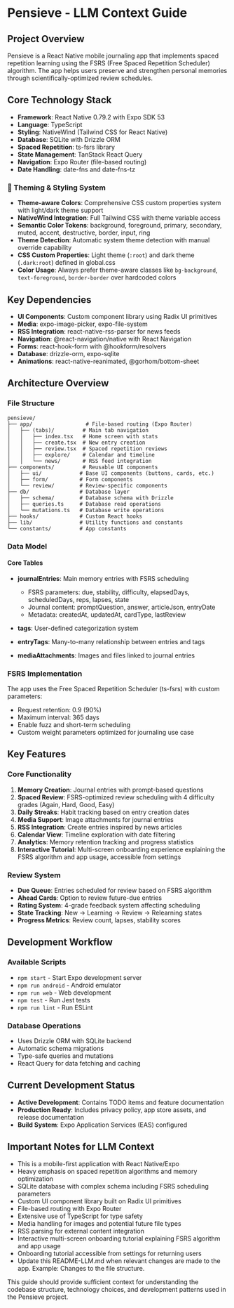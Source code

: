 # Pensieve - LLM Context Guide

## Project Overview
Pensieve is a React Native mobile journaling app that implements spaced repetition learning using the FSRS (Free Spaced Repetition Scheduler) algorithm. The app helps users preserve and strengthen personal memories through scientifically-optimized review schedules.

## Core Technology Stack
- **Framework**: React Native 0.79.2 with Expo SDK 53
- **Language**: TypeScript
- **Styling**: NativeWind (Tailwind CSS for React Native)
- **Database**: SQLite with Drizzle ORM
- **Spaced Repetition**: ts-fsrs library
- **State Management**: TanStack React Query
- **Navigation**: Expo Router (file-based routing)
- **Date Handling**: date-fns and date-fns-tz

### 🎨 Theming & Styling System
- **Theme-aware Colors**: Comprehensive CSS custom properties system with light/dark theme support
- **NativeWind Integration**: Full Tailwind CSS with theme variable access
- **Semantic Color Tokens**: background, foreground, primary, secondary, muted, accent, destructive, border, input, ring
- **Theme Detection**: Automatic system theme detection with manual override capability
- **CSS Custom Properties**: Light theme (`:root`) and dark theme (`.dark:root`) defined in global.css
- **Color Usage**: Always prefer theme-aware classes like `bg-background`, `text-foreground`, `border-border` over hardcoded colors

## Key Dependencies
- **UI Components**: Custom component library using Radix UI primitives
- **Media**: expo-image-picker, expo-file-system
- **RSS Integration**: react-native-rss-parser for news feeds
- **Navigation**: @react-navigation/native with React Navigation
- **Forms**: react-hook-form with @hookform/resolvers
- **Database**: drizzle-orm, expo-sqlite
- **Animations**: react-native-reanimated, @gorhom/bottom-sheet

## Architecture Overview

### File Structure
```
pensieve/
├── app/                 # File-based routing (Expo Router)
│   ├── (tabs)/         # Main tab navigation
│   │   ├── index.tsx   # Home screen with stats
│   │   ├── create.tsx  # New entry creation
│   │   ├── review.tsx  # Spaced repetition reviews
│   │   ├── explore/    # Calendar and timeline
│   │   └── news/       # RSS feed integration
├── components/         # Reusable UI components
│   ├── ui/            # Base UI components (buttons, cards, etc.)
│   ├── form/          # Form components
│   └── review/        # Review-specific components
├── db/                # Database layer
│   ├── schema/        # Database schema with Drizzle
│   ├── queries.ts     # Database read operations
│   └── mutations.ts   # Database write operations
├── hooks/             # Custom React hooks
├── lib/               # Utility functions and constants
└── constants/         # App constants
```

### Data Model

#### Core Tables
- **journalEntries**: Main memory entries with FSRS scheduling
  - FSRS parameters: due, stability, difficulty, elapsedDays, scheduledDays, reps, lapses, state
  - Journal content: promptQuestion, answer, articleJson, entryDate
  - Metadata: createdAt, updatedAt, cardType, lastReview

- **tags**: User-defined categorization system
- **entryTags**: Many-to-many relationship between entries and tags
- **mediaAttachments**: Images and files linked to journal entries

### FSRS Implementation
The app uses the Free Spaced Repetition Scheduler (ts-fsrs) with custom parameters:
- Request retention: 0.9 (90%)
- Maximum interval: 365 days
- Enable fuzz and short-term scheduling
- Custom weight parameters optimized for journaling use case

## Key Features

### Core Functionality
1. **Memory Creation**: Journal entries with prompt-based questions
2. **Spaced Review**: FSRS-optimized review scheduling with 4 difficulty grades (Again, Hard, Good, Easy)
3. **Daily Streaks**: Habit tracking based on entry creation dates
4. **Media Support**: Image attachments for journal entries
5. **RSS Integration**: Create entries inspired by news articles
6. **Calendar View**: Timeline exploration with date filtering
7. **Analytics**: Memory retention tracking and progress statistics
8. **Interactive Tutorial**: Multi-screen onboarding experience explaining the FSRS algorithm and app usage, accessible from settings

### Review System
- **Due Queue**: Entries scheduled for review based on FSRS algorithm
- **Ahead Cards**: Option to review future-due entries
- **Rating System**: 4-grade feedback system affecting scheduling
- **State Tracking**: New → Learning → Review → Relearning states
- **Progress Metrics**: Review count, lapses, stability scores

## Development Workflow

### Available Scripts
- `npm start` - Start Expo development server
- `npm run android` - Android emulator
- `npm run web` - Web development
- `npm test` - Run Jest tests
- `npm run lint` - Run ESLint

### Database Operations
- Uses Drizzle ORM with SQLite backend
- Automatic schema migrations
- Type-safe queries and mutations
- React Query for data fetching and caching

## Current Development Status
- **Active Development**: Contains TODO items and feature documentation
- **Production Ready**: Includes privacy policy, app store assets, and release documentation
- **Build System**: Expo Application Services (EAS) configured

## Important Notes for LLM Context
- This is a mobile-first application with React Native/Expo
- Heavy emphasis on spaced repetition algorithms and memory optimization
- SQLite database with complex schema including FSRS scheduling parameters
- Custom UI component library built on Radix UI primitives
- File-based routing with Expo Router
- Extensive use of TypeScript for type safety
- Media handling for images and potential future file types
- RSS parsing for external content integration
- Interactive multi-screen onboarding tutorial explaining FSRS algorithm and app usage
- Onboarding tutorial accessible from settings for returning users
- Update this README-LLM.md when relevant changes are made to the app. Example: Changes to the file structure. 

This guide should provide sufficient context for understanding the codebase structure, technology choices, and development patterns used in the Pensieve project.
